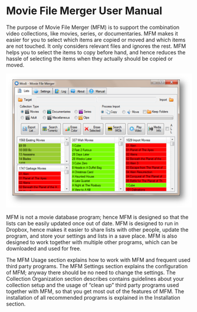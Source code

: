 # Movie File Merger User Manual

The purpose of Movie File Merger (MFM) is to support the combination video collections, like movies, series, or documentaries.
MFM makes it easier for you to select which items are copied or moved and which items are not touched.  It only considers relevant files and ignores the rest.
MFM helps you to select the items to copy before hand, and hence reduces the hassle of selecting the items when they actually should be copied or moved.

[![MFM](./images/MFM.jpg)](./images/MFM.jpg)

MFM is not a movie database program; hence MFM is designed so that the lists can be easily updated once out of date.  MFM is designed to run in Dropbox, hence makes it easier to share lists with other people, update the program, and store your settings and lists in a save place.  MFM is also designed to work together with multiple other programs, which can be downloaded and used for free.

The MFM Usage section explains how to work with MFM and frequent used third party programs.  The MFM Settings section explains the configuration of MFM; anyway there should be no need to change the settings.  The Collection Organization section describes contains guidelines about your collection setup and the usage of “clean up” third party programs used together with MFM, so that you get most out of the features of MFM. The installation of all recommended programs is explained in the Installation section.


